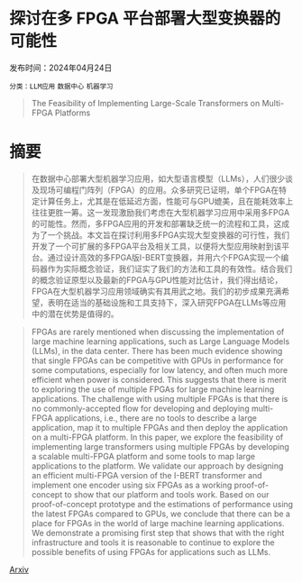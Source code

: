 # 探讨在多 FPGA 平台部署大型变换器的可能性

发布时间：2024年04月24日

`分类：LLM应用` `数据中心` `机器学习`

> The Feasibility of Implementing Large-Scale Transformers on Multi-FPGA Platforms

# 摘要

> 在数据中心部署大型机器学习应用，如大型语言模型（LLMs），人们很少谈及现场可编程门阵列（FPGA）的应用。众多研究已证明，单个FPGA在特定计算任务上，尤其是在低延迟方面，性能可与GPU媲美，且在能耗效率上往往更胜一筹。这一发现激励我们考虑在大型机器学习应用中采用多FPGA的可能性。然而，多FPGA应用的开发和部署缺乏统一的流程和工具，这成为了一个挑战。本文旨在探讨利用多FPGA实现大型变换器的可行性，我们开发了一个可扩展的多FPGA平台及相关工具，以便将大型应用映射到该平台。通过设计高效的多FPGA版I-BERT变换器，并用六个FPGA实现一个编码器作为实际概念验证，我们证实了我们的方法和工具的有效性。结合我们的概念验证原型以及最新的FPGA与GPU性能对比估计，我们得出结论，FPGA在大型机器学习应用领域确实有其用武之地。我们的初步成果充满希望，表明在适当的基础设施和工具支持下，深入研究FPGA在LLMs等应用中的潜在优势是值得的。

> FPGAs are rarely mentioned when discussing the implementation of large machine learning applications, such as Large Language Models (LLMs), in the data center. There has been much evidence showing that single FPGAs can be competitive with GPUs in performance for some computations, especially for low latency, and often much more efficient when power is considered. This suggests that there is merit to exploring the use of multiple FPGAs for large machine learning applications. The challenge with using multiple FPGAs is that there is no commonly-accepted flow for developing and deploying multi-FPGA applications, i.e., there are no tools to describe a large application, map it to multiple FPGAs and then deploy the application on a multi-FPGA platform. In this paper, we explore the feasibility of implementing large transformers using multiple FPGAs by developing a scalable multi-FPGA platform and some tools to map large applications to the platform. We validate our approach by designing an efficient multi-FPGA version of the I-BERT transformer and implement one encoder using six FPGAs as a working proof-of-concept to show that our platform and tools work. Based on our proof-of-concept prototype and the estimations of performance using the latest FPGAs compared to GPUs, we conclude that there can be a place for FPGAs in the world of large machine learning applications. We demonstrate a promising first step that shows that with the right infrastructure and tools it is reasonable to continue to explore the possible benefits of using FPGAs for applications such as LLMs.

[Arxiv](https://arxiv.org/abs/2404.16158)